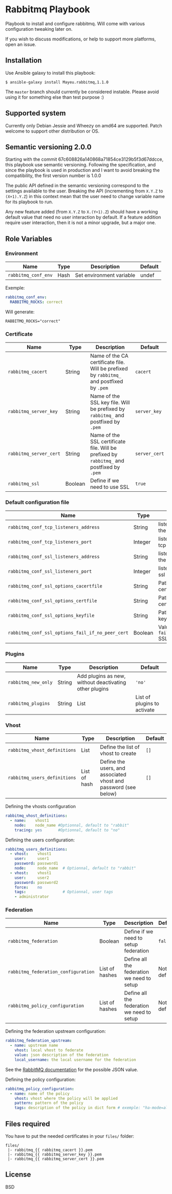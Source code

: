 # Rabbitmq Playbook

Playbook to install and configure rabbitmq. Will come with various
configuration tweaking later on.

If you wish to discuss modifications, or help to support more platforms, open
an issue.

## Installation

Use Ansible galaxy to install this playbook:

    $ ansible-galaxy install Mayeu.rabbitmq,1.1.0

The `master` branch should currently be considered instable. Please avoid using
it for something else than test purpose :)

## Supported system

Currently only Debian Jessie and Wheezy on amd64 are supported. Patch welcome
to support other distribution or OS.

## Semantic versioning 2.0.0

Starting with the commit 67c608826a140868a71854ce3129b5f3d67ddcce, this
playbook use semantic versioning. Following the specification, and since the
playbook is used in production and I want to avoid breaking the compatibility,
the first version number is 1.0.0

The public API defined in the semantic versioning correspond to the settings
available to the user. Breaking the API (incrementing from `X.Y.Z` to
`(X+1).Y.Z`) in this context mean that the user need to change variable name
for its playbook to run.

Any new feature added (from `X.Y.Z` to `X.(Y+1).Z`) should have a working
default value that need no user interaction by default. If a feature addition
require user interaction, then it is not a minor upgrade, but a major one.

## Role Variables

### Environment

|Name|Type|Description|Default|
|----|----|-----------|-------|
`rabbitmq_conf_env`|Hash|Set environment variable|undef|

Exemple:

```yaml
rabbitmq_conf_env:
  RABBITMQ_ROCKS: correct
```

Will generate:

```
RABBITMQ_ROCKS="correct"
```

### Certificate

|Name|Type|Description|Default|
|----|----|-----------|-------|
`rabbitmq_cacert`|String|Name of the CA certificate file. Will be prefixed by `rabbitmq_` and postfixed by `.pem`|`cacert`
`rabbitmq_server_key`|String|Name of the SSL key file. Will be prefixed by `rabbitmq_` and postfixed by `.pem`|`server_key`
`rabbitmq_server_cert`|String|Name of the SSL certificate file. Will be prefixed by `rabbitmq_` and postfixed by `.pem`|`server_cert`
`rabbitmq_ssl`|Boolean|Define if we need to use SSL|`true`

### Default configuration file

|Name|Type|Description|Default|
|----|----|-----------|-------|
`rabbitmq_conf_tcp_listeners_address`|String|listening address for the tcp interface|`''`
`rabbitmq_conf_tcp_listeners_port`|Integer|listening port for the tcp interface|`5672`
`rabbitmq_conf_ssl_listeners_address`|String|listening address for the ssl interface|`'0.0.0.0'`
`rabbitmq_conf_ssl_listeners_port`|Integer|listening port for the ssl interface|`5671`
`rabbitmq_conf_ssl_options_cacertfile`|String|Path the CA certificate|`"/etc/rabbitmq/ssl/cacert.pem"`
`rabbitmq_conf_ssl_options_certfile`|String|Path to the server certificate|`"/etc/rabbitmq/ssl/server_cert.pem"`
`rabbitmq_conf_ssl_options_keyfile`|String|Path to the private key file|`"/etc/rabbitmq/ssl/server_key.pem"`
`rabbitmq_conf_ssl_options_fail_if_no_peer_cert`|Boolean|Value of the `fail_if_no_peer_cert` SSL option|`"true"`

### Plugins

|Name|Type|Description|Default|
|----|----|-----------|-------|
`rabbitmq_new_only`|String|Add plugins as new, without deactivating other plugins|`'no'`
`rabbitmq_plugins`|String|List|List of plugins to activate|`[]`

### Vhost

|Name|Type|Description|Default|
|----|----|-----------|-------|
`rabbitmq_vhost_definitions`|List|Define the list of vhost to create|`[]`
`rabbitmq_users_definitions`|List of hash|Define the users, and associated vhost and password (see below)|`[]`

Defining the vhosts configuration

```yaml
rabbitmq_vhost_definitions:
  - name:    vhost1
    node:    node_name #Optionnal, default to "rabbit"
    tracing: yes       #Optionnal, default to "no"
```

Defining the users configuration:

```yaml
rabbitmq_users_definitions:
  - vhost:    vhost1
    user:     user1
    password: password1
    node:     node_name  # Optionnal, default to "rabbit"
  - vhost:    vhost1
    user:     user2
    password: password2
    force:    no
    tags:                # Optionnal, user tags
    - administrator
```

### Federation

|Name|Type|Description|Default|
|----|----|-----------|-------|
`rabbitmq_federation`|Boolean|Define if we need to setup federation|`false`
`rabbitmq_federation_configuration`|List of hashes|Define all the federation we need to setup|Not defined
`rabbitmq_policy_configuration`|List of hashes|Define all the federation we need to setup|Not defined

Defining the federation upstream configuration:

```yaml
rabbitmq_federation_upstream:
  - name: upstream name
    vhost: local vhost to federate
    value: json description of the federation
    local_username: the local username for the federation
```

See the [RabbitMQ documentation](http://www.rabbitmq.com/federation.html) for
the possible JSON value.

Defining the policy configuration:

```yaml
rabbitmq_policy_configuration:
  - name: name of the policy
    vhost: vhost where the policy will be applied
    pattern: pattern of the policy
    tags: description of the policy in dict form # exemple: "ha-mode=all"
```

## Files required

You have to put the needed certificates in your `files/` folder:

    files/
     |- rabbitmq_{{ rabbitmq_cacert }}.pem
     |- rabbitmq_{{ rabbitmq_server_key }}.pem
     |- rabbitmq_{{ rabbitmq_server_cert }}.pem

## License

BSD
